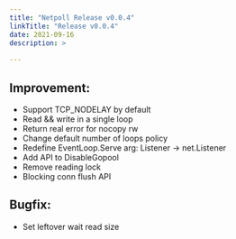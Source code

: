 ```yaml
---
title: "Netpoll Release v0.0.4"
linkTitle: "Release v0.0.4"
date: 2021-09-16
description: >
  
---
```


## Improvement:

- Support TCP_NODELAY by default
- Read && write in a single loop
- Return real error for nocopy rw
- Change default number of loops policy
- Redefine EventLoop.Serve arg: Listener -> net.Listener
- Add API to DisableGopool
- Remove reading lock
- Blocking conn flush API

## Bugfix:

- Set leftover wait read size

